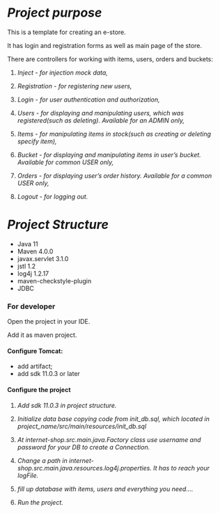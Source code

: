 # _Project purpose_

This is a template for creating an e-store.

It has login and registration forms as well as main page of the store.

There are controllers for working with items, users, orders and buckets:

1. _Inject - for injection mock data,_

2. _Registration - for registering new users,_

3. _Login - for user authentication and authorization,_

4. _Users - for displaying and manipulating users, which was registered(such as deleting). Available for an ADMIN only,_

5. _Items - for manipulating items in stock(such as creating or deleting specify item),_

6. _Bucket - for displaying and manipulating items in user’s bucket. Available for common USER only,_

7. _Orders - for displaying user’s order history. Available for a common USER only,_

8. _Logout - for logging out._

# _Project Structure_
- Java 11
- Maven 4.0.0
- javax.servlet 3.1.0
- jstl 1.2
- log4j 1.2.17
- maven-checkstyle-plugin
- JDBC

### For developer

Open the project in your IDE.

Add it as maven project.

#### Configure Tomcat:
- add artifact;
- add sdk 11.0.3 or later

#### Configure the project
1. _Add sdk 11.0.3 in project struсture._

2. _Initialize data base copying code from init_db.sql, which located in project_name/src/main/resources/init_db.sql_

3. _At internet-shop.src.main.java.Factory class use username and password for your DB to create a Connection._

4. _Change a path in internet-shop.src.main.java.resources.log4j.properties. It has to reach your logFile._

5. _fill up database with items, users and everything you need...._

6. _Run the project._
